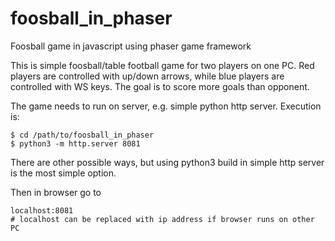 # foosball_in_phaser
Foosball game in javascript using phaser game framework

This is simple foosball/table football game for two players on one PC. Red players are controlled with up/down arrows, while blue players are controlled with WS keys. The goal is to score more goals than opponent.

The game needs to run on server, e.g. simple python http server. Execution is:
```
$ cd /path/to/foosball_in_phaser
$ python3 -m http.server 8081
```
There are other possible ways, but using python3 build in simple http server is the most simple option.

Then in browser go to
```
localhost:8081
# localhost can be replaced with ip address if browser runs on other PC
```
